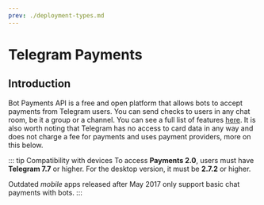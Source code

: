 ```yaml
---
prev: ./deployment-types.md
---
```


# Telegram Payments

## Introduction

Bot Payments API is a free and open platform that allows bots to accept payments from Telegram users. You can send checks to users in any chat room, be it a group or a channel. You can see a full list of features [here](https://core.telegram.org/bots/payments#introducing-payments-2-0). It is also worth noting that Telegram has no access to card data in any way and does not charge a fee for payments and uses payment providers, more on this below.

::: tip Compatibility with devices
To access **Payments 2.0**, users must have **Telegram 7.7** or higher. For the desktop version, it must be **2.7.2** or higher.

Outdated _mobile_ apps released after May 2017 only support basic chat payments with bots.
:::
